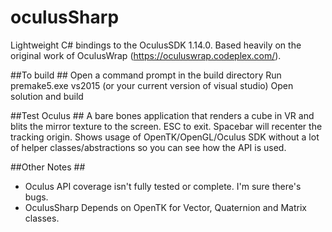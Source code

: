 # oculusSharp #
Lightweight C# bindings to the OculusSDK 1.14.0.  Based heavily on the original work of OculusWrap (https://oculuswrap.codeplex.com/). 

##To build ##
Open a command prompt in the build directory
Run premake5.exe vs2015 (or your current version of visual studio)
Open solution  and build

##Test Oculus ##
A bare bones application that renders a cube in VR and blits the mirror texture to the screen.  ESC to exit.  Spacebar will recenter the tracking origin.   Shows usage of OpenTK/OpenGL/Oculus SDK without a lot of helper classes/abstractions so you can see how the API is used.

##Other Notes ##
* Oculus API coverage isn't fully tested or complete.  I'm sure there's bugs.  
* OculusSharp Depends on OpenTK for Vector, Quaternion and Matrix classes. 
